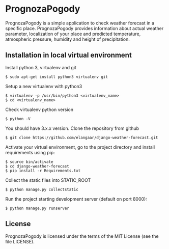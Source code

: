 # PrognozaPogody #

PrognozaPogody is a simple application to check weather forecast in a specific place. PrognozaPogody provides information about actual weather parameter, localization of your place and predicted temperature, atmospheric pressure, humidity and height of precipitation.

## Installation in local virtual environment ##
Install python 3, virtualenv and git 
```
$ sudo apt-get install python3 virtualenv git
```
Setup a new virtualenv with python3
```
$ virtualenv -p /usr/bin/python3 <virtualenv_name>
$ cd <virtualenv_name>
```
Check virtualenv python version
```
$ python -V
```
You should have 3.x.x version.
Clone the repository from github
```
$ git clone https://github.com/elangaar/django-weather-forecast.git
```
Activate your virtual environment, go to the project directory and install requirements using pip:
```
$ source bin/activate
$ cd django-weather-forecast
$ pip install -r Requirements.txt
```
Collect the static files into STATIC_ROOT
```
$ python manage.py collectstatic
```
Run the project starting development server (default on port 8000):
```
$ python manage.py runserver
``` 

## License ##

PrognozaPogody is licensed under the terms of the MIT License (see the file LICENSE).

